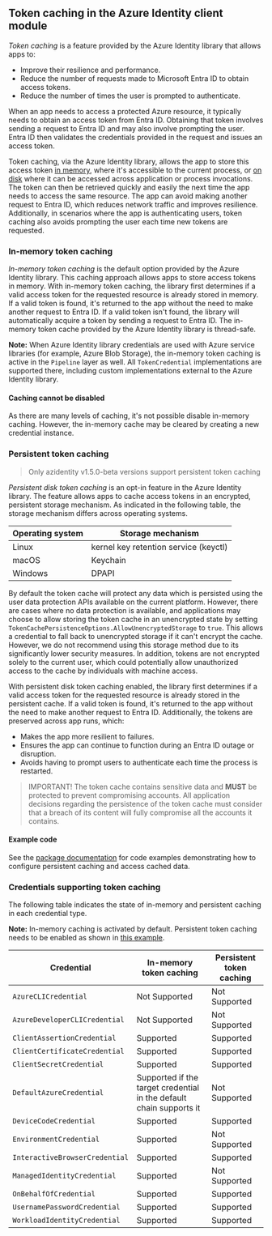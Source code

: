 ## Token caching in the Azure Identity client module

*Token caching* is a feature provided by the Azure Identity library that allows apps to:

- Improve their resilience and performance.
- Reduce the number of requests made to Microsoft Entra ID to obtain access tokens.
- Reduce the number of times the user is prompted to authenticate.

When an app needs to access a protected Azure resource, it typically needs to obtain an access token from Entra ID. Obtaining that token involves sending a request to Entra ID and may also involve prompting the user. Entra ID then validates the credentials provided in the request and issues an access token.

Token caching, via the Azure Identity library, allows the app to store this access token [in memory](#in-memory-token-caching), where it's accessible to the current process, or [on disk](#persistent-token-caching) where it can be accessed across application or process invocations. The token can then be retrieved quickly and easily the next time the app needs to access the same resource. The app can avoid making another request to Entra ID, which reduces network traffic and improves resilience. Additionally, in scenarios where the app is authenticating users, token caching also avoids prompting the user each time new tokens are requested.

### In-memory token caching

*In-memory token caching* is the default option provided by the Azure Identity library. This caching approach allows apps to store access tokens in memory. With in-memory token caching, the library first determines if a valid access token for the requested resource is already stored in memory. If a valid token is found, it's returned to the app without the need to make another request to Entra ID. If a valid token isn't found, the library will automatically acquire a token by sending a request to Entra ID. The in-memory token cache provided by the Azure Identity library is thread-safe.

**Note:** When Azure Identity library credentials are used with Azure service libraries (for example, Azure Blob Storage), the in-memory token caching is active in the `Pipeline` layer as well. All `TokenCredential` implementations are supported there, including custom implementations external to the Azure Identity library.

#### Caching cannot be disabled

As there are many levels of caching, it's not possible disable in-memory caching. However, the in-memory cache may be cleared by creating a new credential instance.

### Persistent token caching

> Only azidentity v1.5.0-beta versions support persistent token caching

*Persistent disk token caching* is an opt-in feature in the Azure Identity library. The feature allows apps to cache access tokens in an encrypted, persistent storage mechanism. As indicated in the following table, the storage mechanism differs across operating systems.

| Operating system | Storage mechanism                     |
|------------------|---------------------------------------|
| Linux            | kernel key retention service (keyctl) |
| macOS            | Keychain                              |
| Windows          | DPAPI                                 |

By default the token cache will protect any data which is persisted using the user data protection APIs available on the current platform.
However, there are cases where no data protection is available, and applications may choose to allow storing the token cache in an unencrypted state by setting `TokenCachePersistenceOptions.AllowUnencryptedStorage` to `true`. This allows a credential to fall back to unencrypted storage if it can't encrypt the cache. However, we do not recommend using this storage method due to its significantly lower security measures. In addition, tokens are not encrypted solely to the current user, which could potentially allow unauthorized access to the cache by individuals with machine access.

With persistent disk token caching enabled, the library first determines if a valid access token for the requested resource is already stored in the persistent cache. If a valid token is found, it's returned to the app without the need to make another request to Entra ID. Additionally, the tokens are preserved across app runs, which:

- Makes the app more resilient to failures.
- Ensures the app can continue to function during an Entra ID outage or disruption.
- Avoids having to prompt users to authenticate each time the process is restarted.

>IMPORTANT! The token cache contains sensitive data and **MUST** be protected to prevent compromising accounts. All application decisions regarding the persistence of the token cache must consider that a breach of its content will fully compromise all the accounts it contains.

#### Example code

See the [package documentation](https://pkg.go.dev/github.com/Azure/azure-sdk-for-go/sdk/azidentity@v1.5.0-beta.1#pkg-overview) for code examples demonstrating how to configure persistent caching and access cached data.

### Credentials supporting token caching

The following table indicates the state of in-memory and persistent caching in each credential type.

**Note:** In-memory caching is activated by default. Persistent token caching needs to be enabled as shown in [this example](https://pkg.go.dev/github.com/Azure/azure-sdk-for-go/sdk/azidentity@v1.5.0-beta.1#example-package-PersistentCache).

| Credential                     | In-memory token caching                                             | Persistent token caching |
|--------------------------------|---------------------------------------------------------------------|--------------------------|
| `AzureCLICredential`           | Not Supported                                                       | Not Supported            |
| `AzureDeveloperCLICredential`  | Not Supported                                                       | Not Supported            |
| `ClientAssertionCredential`    | Supported                                                           | Supported                |
| `ClientCertificateCredential`  | Supported                                                           | Supported                |
| `ClientSecretCredential`       | Supported                                                           | Supported                |
| `DefaultAzureCredential`       | Supported if the target credential in the default chain supports it | Not Supported            |
| `DeviceCodeCredential`         | Supported                                                           | Supported                |
| `EnvironmentCredential`        | Supported                                                           | Not Supported            |
| `InteractiveBrowserCredential` | Supported                                                           | Supported                |
| `ManagedIdentityCredential`    | Supported                                                           | Not Supported            |
| `OnBehalfOfCredential`         | Supported                                                           | Supported                |
| `UsernamePasswordCredential`   | Supported                                                           | Supported                |
| `WorkloadIdentityCredential`   | Supported                                                           | Supported                |
